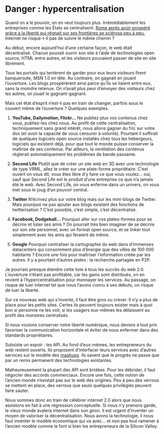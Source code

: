 # Danger : hypercentralisation

Quand on a le pouvoir, on en veut toujours plus. Irrémédiablement les entreprises comme les États se centralisent. [Rome après avoir prospéré grâce à la liberté qui régnait sur ses frontières se sclérosa peu à peu.](https://tcrouzet.com/2007/06/05/la-revanche-des-apaches/) Internet ne risque-t-il pas de suivre le même chemin ?

Au début, encore aujourd’hui d’une certaine façon, le web était décentralisé. Chacun pouvait ouvrir son site à l’aide de technologies open source, HTML entre autres, et les visiteurs pouvaient passer de site en site librement.

Tous les portails qui tentèrent de garder pour eux leurs visiteurs firent banqueroute, MSN 1.0 en tête. Au contraire, on gagnait en jouant l’ouverture. Les blogs prospérèrent ainsi parce qu’ils se liaient entre eux, sans la moindre retenue. On n’avait plus peur d’envoyer des visiteurs chez les autres, on jouait le gagnant-gagnant.

Mais cet état d’esprit n’est-il pas en train de changer, parfois sous le couvert même de l’ouverture ? Quelques exemples.

1. **YouTube, Dailymotion, Flickr…** Ne publiez plus vos contenus chez vous, publiez-les chez nous. Au profit de cette centralisation, techniquement sans grand intérêt, nous allons gagner du fric sur votre dos (et avoir la capacité de vous censurer à volonté). Pourtant il suffirait de quelques logiciels open source installés chez tous les hébergeurs, logiciels qui existent déjà, pour que tout le monde puisse conserver la maîtrise de ses contenus. Par ailleurs, la ventilation des contenus règlerait automatiquement les problèmes de bande passante.

2. **Second Life** Plutôt que de créer un site web en 3D avec une technologie de type VRML, allez le créer sur une plate-forme propriétaire. C’est ouvert on vous dit, vous êtes libre d’y faire ce que vous voulez… oui, sauf que Second Life est le produit d’une entreprise ce que n’a jamais été le web. Avec Second Life, on vous enferme dans un univers, on vous met sous le joug d’un pouvoir central.

3. **Twitter** N’écrivez plus sur votre blog mais sur les mini-blogs de Twitter. Mais pourquoi ne pas ajouter aux blogs existant des fonctions de twitterisation ? C’est possible, c’est simple, c’est décentralisé.

4. **Facebook, Dodgeball…** Pourquoi aller sur ces plates-formes pour se décrire et lister ses amis ? On pourrait très bien imaginer de se décrire sur son site personnel, avec un format open source, et se linker tout simplement avec les amis qui feraient de même.

5. **Google** Pourquoi centraliser la cartographie du web dans d’immenses datacenters qui consomment plus d’énergie que des villes de 100 000 habitants ? Encore une fois pour maîtriser l’information créée par les autres. Il y a pourtant d’autres pistes : la recherche partagée en P2P.

Je pourrais presque étendre cette liste à tous les succès du web 2.0. L’ouverture n’étant pas profitable, car les gains sont distribués, on en revient à l’hypercentralisation pour monnayer les services. Au passage, on risque de tuer internet tel que nous l’avons connu à ses débuts, on risque de tuer la liberté.

Sur ce nouveau web qui s’invente, il faut être gros ou crever. Il n’y a plus de place pour les petits sites. Certes ils peuvent toujours exister mais à quoi bon si personne ne les voit, si les usagers eux-mêmes les délaissent au profit des monstres centralisés.

Si nous voulons conserver notre liberté numérique, nous devons à tout prix favoriser la communication horizontale et éviter de nous enfermer dans des standards propriétaires.

Subsiste un espoir : les API. Au fond d’eux-mêmes, les entrepreneurs du web restent ouverts. Ils proposent d’interfacer leurs services avec d’autres services sur le modèle des [mashups](https://tcrouzet.com/2006/05/20/la-fin-des-copyrights-avec-le-web-20/). Ils savent que le progrès ne passe que par un remix permanent des technologies existantes.

Malheureusement la plupart des API sont bridées. Pour les débrider, il faut négocier des accords commerciaux. Encore une fois, cette notion de l’ancien monde n’existait pas sur le web des origines. Peu à peu des verrous se mettent en place, des verrous que seuls quelques privilégiés peuvent faire sauter.

Nous sommes donc en train de célébrer internet 2.0 alors que nous assistons en fait à une régression conceptuelle. Si nous n’y prenons garde, le vieux monde avalera internet dans son giron. Il est urgent d’inventer un moyen de valoriser la décentralisation. Nous avons la technologie, il nous faut inventer le modèle économique qui va avec… et non pas tout ramener à l’ancien modèle comme le font si bien les entrepreneurs de la Silicon Valley.